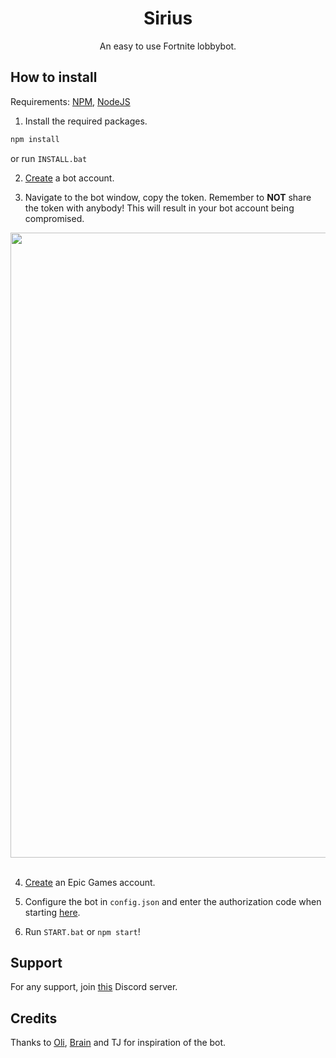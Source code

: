 <h1 align="center">Sirius</h1>
<p align="center">An easy to use Fortnite lobbybot.</p>

## How to install
Requirements: [NPM](https://npmjs.com/get-npm), [NodeJS](https://nodejs.org)

1. Install the required packages.
```js
npm install
```
or run `INSTALL.bat`

2. [Create](https://discord.com/developers/applications) a bot account.

3. Navigate to the bot window, copy the token. Remember to **NOT** share the token with anybody! This will result in your bot account being compromised.
<td align="left"><a href="https://cdn.discordapp.com/attachments/745424999996719166/745676588414402621/botIcon.png"><img src="https://cdn.discordapp.com/attachments/745424999996719166/745676588414402621/botIcon.png" width="1000px;" alt=""/><br /><sub><b></b></sub></a><br /><a title=""></a></td>


4. [Create](https://epicgames.com/id/register) an Epic Games account.

5. Configure the bot in `config.json` and enter the authorization code when starting [here](https://www.epicgames.com/id/logout?redirectUrl=https%3A//www.epicgames.com/id/login%3FredirectUrl%3Dhttps%253A%252F%252Fwww.epicgames.com%252Fid%252Fapi%252Fredirect%253FclientId%253D3446cd72694c4a4485d81b77adbb2141%2526responseType%253Dcode).

6. Run `START.bat` or `npm start`!

## Support
For any support, join [this](https://discord.gg/NOT_READY_YET) Discord server.

## Credits
Thanks to [Oli](https://github.com/xMistt), [Brain](https://github.com/BigBrain21) and TJ for inspiration of the bot.

